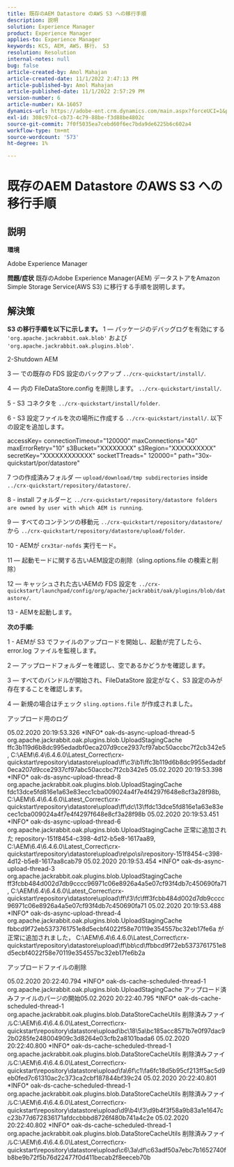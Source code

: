 ```yaml
---
title: 既存のAEM Datastore のAWS S3 への移行手順
description: 説明
solution: Experience Manager
product: Experience Manager
applies-to: Experience Manager
keywords: KCS, AEM, AWS，移行， S3
resolution: Resolution
internal-notes: null
bug: false
article-created-by: Amol Mahajan
article-created-date: 11/1/2022 2:47:13 PM
article-published-by: Amol Mahajan
article-published-date: 11/1/2022 2:57:29 PM
version-number: 6
article-number: KA-16057
dynamics-url: https://adobe-ent.crm.dynamics.com/main.aspx?forceUCI=1&pagetype=entityrecord&etn=knowledgearticle&id=4fd5180d-f459-ed11-9561-6045bd006ce9
exl-id: 308c97c4-cb73-4c79-88be-f3d88be4802c
source-git-commit: 7f0f5035ea7cebd60f6ec7bda9de6225b6c602a4
workflow-type: tm+mt
source-wordcount: '573'
ht-degree: 1%

---
```


# 既存のAEM Datastore のAWS S3 への移行手順

## 説明


<b>環境</b>

Adobe Experience Manager


<b>問題/症状</b>
既存のAdobe Experience Manager(AEM) データストアをAmazon Simple Storage Service(AWS S3) に移行する手順を説明します。


## 解決策

<b>S3 の移行手順を以下に示します。</b>
1 — パッケージのデバッグログを有効にする `'org.apache.jackrabbit.oak.blob'` および `'org.apache.jackrabbit.oak.plugins.blob'`.

2-Shutdown AEM

3 — での既存の FDS 設定のバックアップ `../crx-quickstart/install/`.

4 — 内の FileDataStore.config を削除します。 `../crx-quickstart/install/`.

5 - S3 コネクタを `../crx-quickstart/install/folder`.

6 - S3 設定ファイルを次の場所に作成する `../crx-quickstart/install/`. 以下の設定を追加します。

accessKey= connectionTimeout=&quot;120000&quot; maxConnections=&quot;40&quot; maxErrorRetry=&quot;10&quot; s3Bucket=&quot;XXXXXXXX&quot; s3Region=&quot;XXXXXXXXXX&quot; secretKey=&quot;XXXXXXXXXXXX&quot; socketTTreads=&quot; 120000=&quot; path=&quot;30x-quickstart/por/datastore&quot;

7 つの作成済みフォルダ — `upload/download/tmp subdirectories` inside `../crx-quickstart/repository/datastore/`.

8 - install フォルダーと `../crx-quickstart/repository/datastore folders are owned by user with which AEM is running`.

9 — すべてのコンテンツの移動元 `../crx-quickstart/repository/datastore/` から `../crx-quickstart/repository/datastore/upload/folder`.

10 - AEMが `crx3tar-nofds` 実行モード。

11 — 起動モードに関する古いAEM設定の削除（sling.options.file の検索と削除）

12 — キャッシュされた古いAEMの FDS 設定を `../crx-quickstart/launchpad/config/org/apache/jackrabbit/oak/plugins/blob/datastore/`.

13 - AEMを起動します。

<b>次の手順:</b>

1 - AEMが S3 でファイルのアップロードを開始し、起動が完了したら、error.log ファイルを監視します。

2 — アップロードフォルダーを確認し、空であるかどうかを確認します。

3 — すべてのバンドルが開始され、FileDataStore 設定がなく、S3 設定のみが存在することを確認します。

4 — 新規の場合はチェック `sling.options.file` が作成されました。

アップロード用のログ

05.02.2020 20:19:53.326 \*INFO\* oak-ds-async-upload-thread-5 org.apache.jackrabbit.oak.plugins.blob.UploadStagingCache ffc3b119d6b8dc995edadbf0eca207d9cce2937cf97abc50accbc7f2cb342e5, C:\AEM\6.4\6.4.6.0\Latest_Correct\crx-quickstart\repository\datastore\upload\ff\c3\b1\ffc3b119d6b8dc9955edadbf0eca207d9cce2937cf97abc50accbc7f2cb342e5 05.02.2020 20:19:53.398 \*INFO\* oak-ds-async-upload-thread-8 org.apache.jackrabbit.oak.plugins.blob.UploadStagingCache fdc13dce5fd816e1a63e83ecc1cba009024a4f7e4f4297f648e8cf3a28f98b, C:\AEM\6.4\6.4.6.0\Latest_Correct\crx-quickstart\repository\datastore\upload\ff\dc\13\ffdc13dce5fd816e1a63e83ecec1cba009024a4f7e4f4297f648e8cf3a28f98b 05.02.2020 20:19:53.451 \*INFO\* oak-ds-async-upload-thread-6 org.apache.jackrabbit.oak.plugins.blob.UploadStagingCache 正常に追加された repository-151f8454-c398-4d12-b5e8-1617aa89, C:\AEM\6.4\6.4.6.0\Latest_Correct\crx-quickstart\repository\datastore\upload\re\po\si\repository-151f8454-c398-4d12-b5e8-1617aa8cab79 05.02.2020 20:19:53.454 \*INFO\* oak-ds-async-upload-thread-3 org.apache.jackrabbit.oak.plugins.blob.UploadStagingCache ff3fcbb484d002d7db9cccc96971c06e8926a4a5e07cf93f4db7c450690fa71, C:\AEM\6.4\6.4.6.0\Latest_Correct\crx-quickstart\repository\datastore\upload\ff\f3\fc\fff3fcbb484d002d7db9cccc96971c06e8926a4a5e07cf93f4db7c450690fa71 05.02.2020 20:19:53.488 \*INFO\* oak-ds-async-upload-thread-4 org.apache.jackrabbit.oak.plugins.blob.UploadStagingCache fbbcd9f72eb5373761751e8d5ecbf4022f58e70119e354557bc32eb17fe6a が正常に追加されました， C:\AEM\6.4\6.4.6.0\Latest_Correct\crx-quickstart\repository\datastore\upload\ff\bb\cd\ffbbcd9f72eb5373761751e8d5ecbf4022f58e70119e354557bc32eb17fe6b2a

アップロードファイルの削除

05.02.2020 20:22:40.794 \*INFO\* oak-ds-cache-scheduled-thread-1 org.apache.jackrabbit.oak.plugins.blob.UploadStagingCache アップロード済みファイルのパージの開始05.02.2020 20:22:40.795 \*INFO\* oak-ds-cache-scheduled-thread-1 org.apache.jackrabbit.oak.plugins.blob.DataStoreCacheUtils 削除済みファイルC:\AEM\6.4\6.4.6.0\Latest_Correct\crx-quickstart\repository\datastore\upload\bc\18\5a\bc185acc8571b7e0f97dac92b0285fe248004909c3d8264e03cfb2a8101bada6 05.02.2020 20:22:40.800 \*INFO\* oak-ds-cache-scheduled-thread-1 org.apache.jackrabbit.oak.plugins.blob.DataStoreCacheUtils 削除済みファイルC:\AEM\6.4\6.4.6.0\Latest_Correct\crx-quickstart\repository\datastore\upload\fa\6f\c1\fa6fc18d5b95cf213ff5ac5d9eb0fed7c61310ac2c373ca2cbf187844bf39c24 05.02.2020 20:22:40.801 \*INFO\* oak-ds-cache-scheduled-thread-1 org.apache.jackrabbit.oak.plugins.blob.DataStoreCacheUtils 削除済みファイルC:\AEM\6.4\6.4.6.0\Latest_Correct\crx-quickstart\repository\datastore\upload\d9\b4\f3\d9b4f3f58a9b83a1e1647cc23b77d672836171afdccbbbd8726f480b741a4c2e 05.02.2020 20:22:40.802 \*INFO\* oak-ds-cache-scheduled-thread-1 org.apache.jackrabbit.oak.plugins.blob.DataStoreCacheUtils 削除済みファイルC:\AEM\6.4\6.4.6.0\Latest_Correct\crx-quickstart\repository\datastore\upload\c6\3a\df\c63adf50a7ebc7b1652740fb8be9b72f5b76d22477f0d411becab2f8eeceb70b
